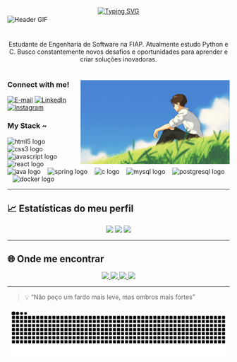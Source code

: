 <div align="center">
  <a href="https://git.io/typing-svg">
    <img src="https://readme-typing-svg.demolab.com?font=Fira+Code&weight=500&size=22&pause=1000&color=FF00F6&center=true&vCenter=true&random=false&width=524&lines=%E2%8A%B9+Welcome+to+my+profile!+%CB%99%E1%B5%95%CB%99+%E2%8A%B9+" alt="Typing SVG">
  </a>
</div>

<!-- Substitua este gif pelo seu GIF de header -->
<img align="center" alt="Header GIF" src="./src/header-gif.gif">

#

<p align="center">
Estudante de Engenharia de Software na FIAP. Atualmente estudo Python e C. 
Busco constantemente novos desafios e oportunidades para aprender e criar soluções inovadoras.
</p>

#

<!-- Substitua este gif pelo seu GIF de estudo/trabalho -->
<img align="right" alt="Study GIF" height="190px" src="./src/StudyGid.gif">

<h3 align="left">Connect with me!</h3>

[![E-mail](https://img.shields.io/badge/-Email-000?style=for-the-badge&logo=microsoft-outlook&logoColor=FF00F6&color:FFF)](mailto:seuemail@dominio.com)
[![LinkedIn](https://img.shields.io/badge/-LinkedIn-000?style=for-the-badge&logo=linkedin&logoColor=FF00F6&color:FFF)](https://www.linkedin.com/in/seulinkedin/)
[![Instagram](https://img.shields.io/badge/-Instagram-000?style=for-the-badge&logo=instagram&logoColor=FF00F6&color:FFF)](https://www.instagram.com/seuinstagram/)

<h3 align="left">My Stack ~</h3>

<div align="left">
  <img src="https://cdn.jsdelivr.net/gh/devicons/devicon/icons/html5/html5-original.svg" height="25" alt="html5 logo"  />
  <img width="8" />
  <img src="https://cdn.jsdelivr.net/gh/devicons/devicon/icons/css3/css3-original.svg" height="25" alt="css3 logo"  />
  <img width="8" />
  <img src="https://cdn.jsdelivr.net/gh/devicons/devicon/icons/javascript/javascript-plain.svg" height="25" alt="javascript logo"  />
  <img width="8" />
  <img src="https://cdn.jsdelivr.net/gh/devicons/devicon/icons/react/react-original.svg" height="25" alt="react logo"  />
  <img width="8" />
  <img src="https://cdn.jsdelivr.net/gh/devicons/devicon/icons/java/java-original.svg" height="25" alt="java logo"  />
  <img width="8" />
  <img src="https://cdn.jsdelivr.net/gh/devicons/devicon/icons/spring/spring-original.svg" height="25" alt="spring logo"  />
  <img width="8" />
  <img src="https://cdn.jsdelivr.net/gh/devicons/devicon/icons/c/c-original.svg" height="25" alt="c logo"  />
  <img width="8" />
  <img src="https://cdn.jsdelivr.net/gh/devicons/devicon/icons/mysql/mysql-original.svg" height="25" alt="mysql logo"  />
  <img width="8" />
  <img src="https://cdn.jsdelivr.net/gh/devicons/devicon/icons/postgresql/postgresql-original.svg" height="25" alt="postgresql logo"  />
  <img width="8" />
  <img src="https://cdn.jsdelivr.net/gh/devicons/devicon/icons/docker/docker-original.svg" height="25" alt="docker logo"  />
</div>


---

## 📈 Estatísticas do meu perfil  

<div align="center">

  <img height="180em" src="https://github-readme-stats.vercel.app/api?username=EduardoFedeli&show_icons=true&theme=tokyonight&hide_border=true" />
  <img height="180em" src="https://github-readme-stats.vercel.app/api/top-langs/?username=EduardoFedeli&layout=donut&theme=tokyonight&hide_border=true" />
  <img height="180em" src="https://streak-stats.demolab.com?user=EduardoFedeli&theme=tokyonight&hide_border=true"/>
</div>  

---

## 🌐 Onde me encontrar  

<div align="center">

  <a href="https://eduardo-fedeli.notion.site/Eduardo-Fedeli-2770deb1a37d80f584c4f1ff1f17fa2a">
    <img src="https://img.shields.io/badge/Portfolio-Notion-000000?style=for-the-badge&logo=notion&logoColor=white" />
  </a>
  <a href="https://www.linkedin.com/in/eduardo-fedeli-69174223b/">
    <img src="https://img.shields.io/badge/LinkedIn-0077B5?style=for-the-badge&logo=linkedin&logoColor=white" />
  </a>
  <a href="https://instagram.com/du.fedeli">
    <img src="https://img.shields.io/badge/Instagram-E4405F?style=for-the-badge&logo=instagram&logoColor=white" />
  </a>
  <a href="mailto:eduardofedelisouza@gmail.com">
    <img src="https://img.shields.io/badge/Email-D14836?style=for-the-badge&logo=gmail&logoColor=white" />
  </a>

</div>  

---

> 💡 “Não peço um fardo mais leve, mas ombros mais fortes”

<picture align="center">
  <source media="(prefers-color-scheme: dark)" srcset="https://raw.githubusercontent.com/EduardoFedeli/EduardoFedeli/output/github-contribution-grid-snake-dark.svg">
  <source media="(prefers-color-scheme: light)" srcset="https://raw.githubusercontent.com/EduardoFedeli/EduardoFedeli/output/github-contribution-grid-snake-dark.svg">
  <img align="center" alt="github contribution grid snake animation" src="https://raw.githubusercontent.com/EduardoFedeli/EduardoFedeli/output/github-contribution-grid-snake.svg">
</picture>
